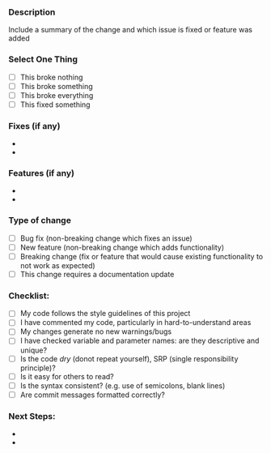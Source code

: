 ### Description

Include a summary of the change and which issue is fixed or feature was added

### Select One Thing
- [ ] This broke nothing
- [ ] This broke something
- [ ] This broke everything
- [ ] This fixed something

### Fixes (if any)
 - 
 -

### Features (if any)
 - 
 -

### Type of change

- [ ] Bug fix (non-breaking change which fixes an issue)
- [ ] New feature (non-breaking change which adds functionality)
- [ ] Breaking change (fix or feature that would cause existing functionality to not work as expected)
- [ ] This change requires a documentation update

### Checklist:

- [ ] My code follows the style guidelines of this project
- [ ] I have commented my code, particularly in hard-to-understand areas
- [ ] My changes generate no new warnings/bugs
- [ ] I have checked variable and parameter names: are they descriptive and unique?
- [ ] Is the code *dry* (donot repeat yourself), SRP (single responsibility principle)?
- [ ] Is it easy for others to read?
- [ ] Is the syntax consistent? (e.g. use of semicolons, blank lines)
- [ ] Are commit messages formatted correctly?

### Next Steps:
 - 
 -
